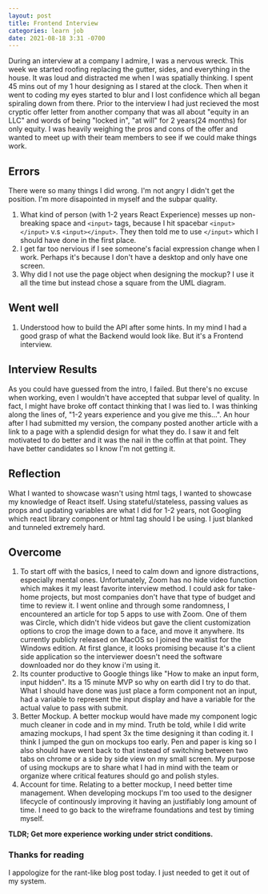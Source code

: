 ```yaml
---
layout: post
title: Frontend Interview
categories: learn job
date: 2021-08-18 3:31 -0700
---
```


During an interview at a company I admire, I was a nervous wreck. This week we started roofing replacing the gutter, sides, and everything in the house. It was loud and distracted me when I was spatially thinking. I spent 45 mins out of my 1 hour designing as I stared at the clock. Then when it went to coding my eyes started to blur and I lost confidence which all began spiraling down from there. Prior to the interview I had just recieved the most cryptic offer letter from another company that was all about "equity in an LLC" and words of being "locked in", "at will" for 2 years(24 months) for only equity. I was heavily weighing the pros and cons of the offer and wanted to meet up with their team members to see if we could make things work.

## Errors
There were so many things I did wrong. I'm not angry I didn't get the position. I'm more disapointed in myself and the subpar quality.
1. What kind of person (with 1-2 years React Experience) messes up non-breaking space and `<input>` tags, because I hit spacebar `<input> </input>` v.s `<input></input>`. They then told me to use `</input>` which I should have done in the first place.
2. I get far too nervious if I see someone's facial expression change when I work. Perhaps it's because I don't have a desktop and only have one screen. 
3. Why did I not use the page object when designing the mockup? I use it all the time but instead chose a square from the UML diagram.

## Went well
1. Understood how to build the API after some hints. In my mind I had a good grasp of what the Backend would look like. But it's a Frontend interview.

## Interview Results
As you could have guessed from the intro, I failed. But there's no excuse when working, even I wouldn't have accepted that subpar level of quality. In fact, I might have broke off contact thinking that I was lied to. I was thinking along the lines of, "1-2 years experience and you give me this...". An hour after I had submitted my version, the company posted another article with a link to a page with a splendid design for what they do. I saw it and felt motivated to do better and it was the nail in the coffin at that point. They have better candidates so I know I'm not getting it.

## Reflection
What I wanted to showcase wasn't using html tags, I wanted to showcase my knowledge of React itself. Using stateful/stateless, passing values as props and updating variables are what I did for 1-2 years, not Googling which react library component or html tag should I be using. I just blanked and tunneled extremely hard.

## Overcome
1. To start off with the basics, I need to calm down and ignore distractions, especially mental ones. Unfortunately, Zoom has no hide video function which makes it my least favorite interview method. I could ask for take-home projects, but most companies don't have that type of budget and time to review it. I went online and through some randomness, I encountered an article for top 5 apps to use with Zoom.
One of them was Circle, which didn't hide videos but gave the client customization options to crop the image down to a face, and move it anywhere. Its currently publicly released on MacOS so I joined the waitlist for the Windows edition. At first glance, it looks promising because it's a client side application so the interviewer doesn't need the software downloaded nor do they know i'm using it.
2. Its counter productive to Google things like "How to make an input form, input hidden". Its a 15 minute MVP so why on earth did I try to do that. What I should have done was just place a form component not an input, had a variable to represent the input display and have a variable for the actual value to pass with submit.
3. Better Mockup. A better mockup would have made my component logic much cleaner in code and in my mind. Truth be told, while I did write amazing mockups, I had spent 3x the time designing it than coding it. I think I jumped the gun on mockups too early. Pen and paper is king so I also should have went back to that instead of switching between two tabs on chrome or a side by side view on my small screen. My purpose of using mockups are to share what I had in mind with the team or organize where critical features should go and polish styles.
4. Account for time. Relating to a better mockup, I need better time management. When developing mockups I'm too used to the designer lifecycle of continously improving it having an justifiably long amount of time. I need to go back to the wireframe foundations and test by timing myself.

**TLDR; Get more experience working under strict conditions.**

### Thanks for reading
I appologize for the rant-like blog post today. I just needed to get it out of my system.